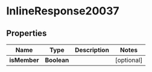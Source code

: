 

# InlineResponse20037


## Properties

Name | Type | Description | Notes
------------ | ------------- | ------------- | -------------
**isMember** | **Boolean** |  |  [optional]



